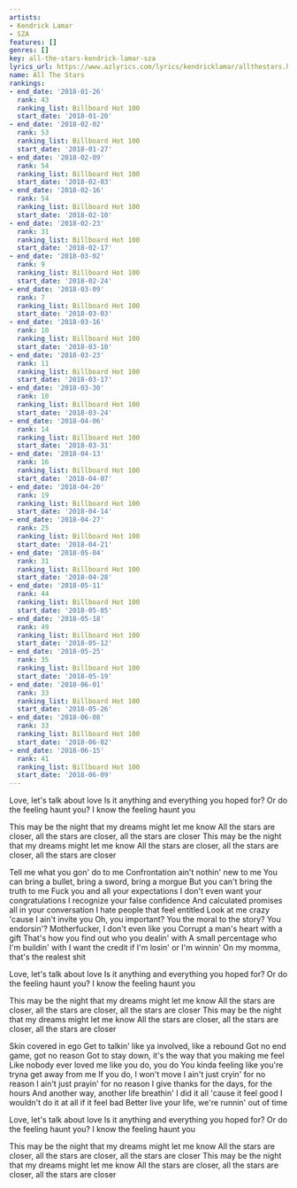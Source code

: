 ```yaml
---
artists:
- Kendrick Lamar
- SZA
features: []
genres: []
key: all-the-stars-kendrick-lamar-sza
lyrics_url: https://www.azlyrics.com/lyrics/kendricklamar/allthestars.html
name: All The Stars
rankings:
- end_date: '2018-01-26'
  rank: 43
  ranking_list: Billboard Hot 100
  start_date: '2018-01-20'
- end_date: '2018-02-02'
  rank: 53
  ranking_list: Billboard Hot 100
  start_date: '2018-01-27'
- end_date: '2018-02-09'
  rank: 54
  ranking_list: Billboard Hot 100
  start_date: '2018-02-03'
- end_date: '2018-02-16'
  rank: 54
  ranking_list: Billboard Hot 100
  start_date: '2018-02-10'
- end_date: '2018-02-23'
  rank: 31
  ranking_list: Billboard Hot 100
  start_date: '2018-02-17'
- end_date: '2018-03-02'
  rank: 9
  ranking_list: Billboard Hot 100
  start_date: '2018-02-24'
- end_date: '2018-03-09'
  rank: 7
  ranking_list: Billboard Hot 100
  start_date: '2018-03-03'
- end_date: '2018-03-16'
  rank: 10
  ranking_list: Billboard Hot 100
  start_date: '2018-03-10'
- end_date: '2018-03-23'
  rank: 11
  ranking_list: Billboard Hot 100
  start_date: '2018-03-17'
- end_date: '2018-03-30'
  rank: 10
  ranking_list: Billboard Hot 100
  start_date: '2018-03-24'
- end_date: '2018-04-06'
  rank: 14
  ranking_list: Billboard Hot 100
  start_date: '2018-03-31'
- end_date: '2018-04-13'
  rank: 16
  ranking_list: Billboard Hot 100
  start_date: '2018-04-07'
- end_date: '2018-04-20'
  rank: 19
  ranking_list: Billboard Hot 100
  start_date: '2018-04-14'
- end_date: '2018-04-27'
  rank: 25
  ranking_list: Billboard Hot 100
  start_date: '2018-04-21'
- end_date: '2018-05-04'
  rank: 31
  ranking_list: Billboard Hot 100
  start_date: '2018-04-28'
- end_date: '2018-05-11'
  rank: 44
  ranking_list: Billboard Hot 100
  start_date: '2018-05-05'
- end_date: '2018-05-18'
  rank: 49
  ranking_list: Billboard Hot 100
  start_date: '2018-05-12'
- end_date: '2018-05-25'
  rank: 35
  ranking_list: Billboard Hot 100
  start_date: '2018-05-19'
- end_date: '2018-06-01'
  rank: 33
  ranking_list: Billboard Hot 100
  start_date: '2018-05-26'
- end_date: '2018-06-08'
  rank: 33
  ranking_list: Billboard Hot 100
  start_date: '2018-06-02'
- end_date: '2018-06-15'
  rank: 41
  ranking_list: Billboard Hot 100
  start_date: '2018-06-09'
---
```



Love, let's talk about love
Is it anything and everything you hoped for?
Or do the feeling haunt you?
I know the feeling haunt you


This may be the night that my dreams might let me know
All the stars are closer, all the stars are closer, all the stars are closer
This may be the night that my dreams might let me know
All the stars are closer, all the stars are closer, all the stars are closer


Tell me what you gon' do to me
Confrontation ain't nothin' new to me
You can bring a bullet, bring a sword, bring a morgue
But you can't bring the truth to me
Fuck you and all your expectations
I don't even want your congratulations
I recognize your false confidence
And calculated promises all in your conversation
I hate people that feel entitled
Look at me crazy 'cause I ain't invite you
Oh, you important?
You the moral to the story? You endorsin'?
Motherfucker, I don't even like you
Corrupt a man's heart with a gift
That's how you find out who you dealin' with
A small percentage who I'm buildin' with
I want the credit if I'm losin' or I'm winnin'
On my momma, that's the realest shit

Love, let's talk about love
Is it anything and everything you hoped for?
Or do the feeling haunt you?
I know the feeling haunt you


This may be the night that my dreams might let me know
All the stars are closer, all the stars are closer, all the stars are closer
This may be the night that my dreams might let me know
All the stars are closer, all the stars are closer, all the stars are closer

Skin covered in ego
Get to talkin' like ya involved, like a rebound
Got no end game, got no reason
Got to stay down, it's the way that you making me feel
Like nobody ever loved me like you do, you do
You kinda feeling like you're tryna get away from me
If you do, I won't move
I ain't just cryin' for no reason
I ain't just prayin' for no reason
I give thanks for the days, for the hours
And another way, another life breathin'
I did it all 'cause it feel good
I wouldn't do it at all if it feel bad
Better live your life, we're runnin' out of time


Love, let's talk about love
Is it anything and everything you hoped for?
Or do the feeling haunt you?
I know the feeling haunt you


This may be the night that my dreams might let me know
All the stars are closer, all the stars are closer, all the stars are closer
This may be the night that my dreams might let me know
All the stars are closer, all the stars are closer, all the stars are closer



